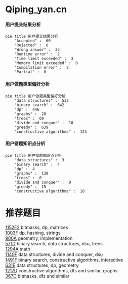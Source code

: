 # Qiping_yan.cn

<!-- tabs:start -->



#### **用户提交结果分析**

```mermaid
pie title 用户提交结果分析
    "Accepted" :  60
    "Rejected" :  0
    "Wrong answer" :  33
    "Runtime error" :  2
    "Time limit exceeded" :  3
    "Memory limit exceeded" :  0
    "Compilation error" :  2
    "Partial" :  0
```

#### **用户做题类型偏好分析**

```mermaid
pie title 用户做题类型偏好分析
    "data structures" :  532
    "binary search" :  642
    "dp" :  446
    "graphs" :  28
    "trees" :  69
    "divide and conquer" :  10
    "greedy" :  639
    "constructive algorithms" :  124
```
#### **用户错题知识点分析**

```mermaid
pie title 用户错题知识点分析
    "data structures" :  3
    "binary search" :  4
    "dp" :  4
    "graphs" :  130
    "trees" :  0
    "divide and conquer" :  0
    "greedy" :  15
    "constructive algorithms" :  10
```



<!-- tabs:end -->
# 推荐题目
[1152F2](https://codeforces.com/contest/1152F/problem/2)		bitmasks,
                        dp,
                        matrices		  
[1003F](https://codeforces.com/contest/1003/problem/F)		dp,
                        hashing,
                        strings		  
[900A](https://codeforces.com/contest/900/problem/A)		geometry,
                        implementation		  
[571D](https://codeforces.com/contest/571/problem/D)		binary search,
                        data structures,
                        dsu,
                        trees		  
[1294A](https://codeforces.com/contest/1294/problem/A)		math		  
[1140F](https://codeforces.com/contest/1140/problem/F)		data structures,
                        divide and conquer,
                        dsu		  
[1491F](https://codeforces.com/contest/1491/problem/F)		binary search,
                        constructive algorithms,
                        interactive		  
[631E](https://codeforces.com/contest/631/problem/E)		data structures,
                        dp,
                        geometry		  
[1217D](https://codeforces.com/contest/1217/problem/D)		constructive algorithms,
                        dfs and similar,
                        graphs		  
[367D](https://codeforces.com/contest/367/problem/D)		bitmasks,
                        dfs and similar		  

